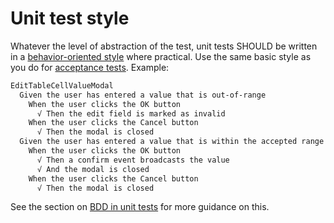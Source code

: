 # Unit test style

Whatever the level of abstraction of the test, unit tests SHOULD be written in a [behavior-oriented style](/standards/testing/runtime/style/bdd) where practical. Use the same basic style as you do for [acceptance tests](/standards/testing/runtime/levels/acceptance). Example: 

```txt
EditTableCellValueModal
  Given the user has entered a value that is out-of-range
    When the user clicks the OK button
      √ Then the edit field is marked as invalid
    When the user clicks the Cancel button
      √ Then the modal is closed
  Given the user has entered a value that is within the accepted range
    When the user clicks the OK button
      √ Then a confirm event broadcasts the value
      √ And the modal is closed
    When the user clicks the Cancel button
      √ Then the modal is closed
```

See the section on [BDD in unit tests](/standards/testing/runtime/style/bdd/unit) for more guidance on this.
